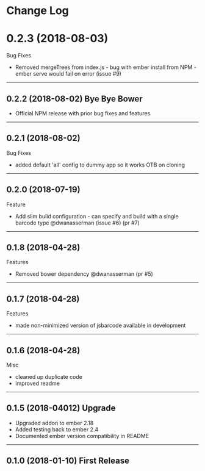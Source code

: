 # Change Log

# 0.2.3 (2018-08-03)

Bug Fixes
* Removed mergeTrees from index.js - bug with ember install from NPM - ember serve would fail on error (issue #9)

<hr> 

## 0.2.2 (2018-08-02) Bye Bye Bower

* Official NPM release with prior bug fixes and features

<hr>

## 0.2.1 (2018-08-02)

Bug Fixes

* added default 'all' config to dummy app so it works OTB on cloning
<hr>

## 0.2.0 (2018-07-19)

Feature
* Add slim build configuration - can specify and build with a single barcode type @dwanasserman (issue #6) (pr #7)

<hr>

## 0.1.8 (2018-04-28)

Features
* Removed bower dependency @dwanasserman (pr #5)

<hr>

## 0.1.7 (2018-04-28)

Features
* made non-minimized version of jsbarcode available in development

<hr>

## 0.1.6 (2018-04-28)

Misc
* cleaned up duplicate code
* improved readme

<hr>

## 0.1.5 (2018-04012) Upgrade

* Upgraded addon to ember 2.18
* Added testing back to ember 2.4
* Documented ember version compatibility in README

<hr>

## 0.1.0 (2018-01-10) First Release